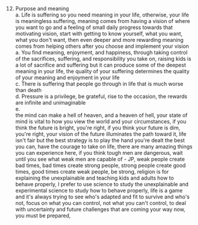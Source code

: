 12) Purpose and meaning   
a. Life is suffering so you need meaning in your life, otherwise, your life is meaningless suffering, meaning comes from having a vision of where you want to go and a feeling of small daily progress towards that motivating vision, start with getting to know yourself, what you want, what you don't want, then even deeper and more rewarding meaning comes from helping others after you choose and implement your vision   
a. You find meaning, enjoyment, and happiness, through taking control of the sacrifices, suffering, and responsibility you take on, raising kids is a lot of sacrifice and suffering but it can produce some of the deepest meaning in your life, the quality of your suffering determines the quality of your meaning and enjoyment in your life   
c. There is suffering that people go through in life that is much worse than death  
d. Pressure is a privilege, be grateful, rise to the occasion, the rewards are infinite and unimaginable   
e.   
the mind can make a hell of heaven, and a heaven of hell, your state of mind is vital to how you view the world and your circumstances, if you think the future is bright, you're right, if you think your future is dim, you're right, your vision of the future illuminates the path toward it, life isn't fair but the best strategy is to play the hand you're dealt the best you can, have the courage to take on life, there are many amazing things you can experience here, if you think tough men are dangerous, wait until you see what weak men are capable of - JP, weak people create bad times, bad times create strong people, strong people create good times, good times create weak people, be strong, religion is for explaining the unexplainable and teaching kids and adults how to behave properly, I prefer to use science to study the unexplainable and experimental science to study how to behave properly, life is a game and it's always trying to see who's adapted and fit to survive and who's not, focus on what you can control, not what you can't control, to deal with uncertainty and future challenges that are coming your way now, you must be prepared, 
